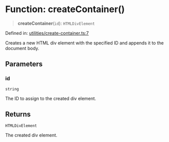 # Function: createContainer()

> **createContainer**(`id`): `HTMLDivElement`

Defined in: [utilities/create-container.ts:7](https://github.com/Forge-Game-Engine/Forge/blob/7a38cd584d26e8fac97f61bf2359fb32ea34a7fc/src/utilities/create-container.ts#L7)

Creates a new HTML div element with the specified ID and appends it to the document body.

## Parameters

### id

`string`

The ID to assign to the created div element.

## Returns

`HTMLDivElement`

The created div element.
